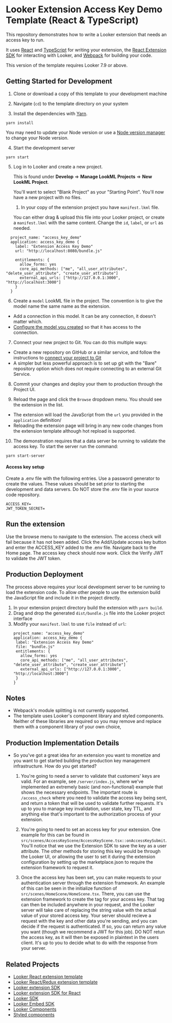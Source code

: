 # Looker Extension Access Key Demo Template (React & TypeScript)

This repository demonstrates how to write a Looker extension that needs an access key to run.

It uses [React](https://reactjs.org/) and [TypeScript](https://www.typescriptlang.org/) for writing your extension, the [React Extension SDK](https://github.com/looker-open-source/extension-sdk-react) for interacting with Looker, and [Webpack](https://webpack.js.org/) for building your code.

This version of the template requires Looker 7.9 or above.

## Getting Started for Development

1. Clone or download a copy of this template to your development machine

2. Navigate (`cd`) to the template directory on your system

3. Install the dependencies with [Yarn](https://yarnpkg.com/).

```
yarn install
```

You may need to update your Node version or use a [Node version manager](https://github.com/nvm-sh/nvm) to change your Node version.

4. Start the development server

```
yarn start
```

5. Log in to Looker and create a new project.

   This is found under **Develop** => **Manage LookML Projects** => **New LookML Project**.

   You'll want to select "Blank Project" as your "Starting Point". You'll now have a new project with no files.

   1. In your copy of the extension project you have `manifest.lkml` file.

   You can either drag & upload this file into your Looker project, or create a `manifest.lkml` with the same content. Change the `id`, `label`, or `url` as needed.

```
  project_name: "access_key_demo"
  application: access_key_demo {
    label: "Extension Access Key Demo"
    url: "http://localhost:8080/bundle.js"

    entitlements: {
      allow_forms: yes
      core_api_methods: ["me", "all_user_attributes", "delete_user_attribute", "create_user_attribute"]
      external_api_urls: ["http://127.0.0.1:3000", "http://localhost:3000"]
    }
  }
```

6. Create a `model` LookML file in the project. The convention is to give the model name the same name as the extension.

- Add a connection in this model. It can be any connection, it doesn't matter which.
- [Configure the model you created](https://docs.looker.com/data-modeling/getting-started/create-projects#configuring_a_model) so that it has access to the connection.

7. Connect your new project to Git. You can do this multiple ways:

- Create a new repository on GitHub or a similar service, and follow the instructions to [connect your project to Git](https://docs.looker.com/data-modeling/getting-started/setting-up-git-connection)
- A simpler but less powerful approach is to set up git with the "Bare" repository option which does not require connecting to an external Git Service.

8. Commit your changes and deploy your them to production through the Project UI.

9. Reload the page and click the `Browse` dropdown menu. You should see the extension in the list.

- The extension will load the JavaScript from the `url` you provided in the `application` definition/
- Reloading the extension page will bring in any new code changes from the extension template although hot repload is supported.

10. The demonstration requires that a data server be running to validate the access key. To start the server run the command:

```
yarn start-server
```

#### Access key setup

Create a .env file with the following entries. Use a password generator to create the values. These values should be set prior to starting the development and data servers. Do NOT store the .env file in your source code repository.

```
ACCESS_KEY=
JWT_TOKEN_SECRET=
```

## Run the extension

Use the browse menu to navigate to the extension. The access check will fail because it has not been added. Click the Add/Update access key button and enter the ACCESS_KEY added to the .env file. Navigate back to the Home page. The access key check should now work. Click the Verify JWT to validate the JWT token.

## Production Deployment

The process above requires your local development server to be running to load the extension code. To allow other people to use the extension build the JavaScript file and include it in the project directly.

1. In your extension project directory build the extension with `yarn build`.
2. Drag and drop the generated `dist/bundle.js` file into the Looker project interface
3. Modify your `manifest.lkml` to use `file` instead of `url`:
   ```
   project_name: "access_key_demo"
   application: access_key_demo {
    label: "Extension Access Key Demo"
    file: "bundle.js"
    entitlements: {
      allow_forms: yes
      core_api_methods: ["me", "all_user_attributes", "delete_user_attribute", "create_user_attribute"]
      external_api_urls: ["http://127.0.0.1:3000", "http://localhost:3000"]
    }
   }
   ```

## Notes

- Webpack's module splitting is not currently supported.
- The template uses Looker's component library and styled components. Neither of these libraries are required so you may remove and replace them with a component library of your own choice,

## Production Implementation Details
- So you've got a great idea for an extension you want to monetize and you want to get started building the production key management infrastructure. How do you get started?
  1. You're going to need a server to validate that customers' keys are valid. For an example, see `/server/index.js`, where we've implemented an extremely basic (and non-functional) example that shows the necessary endpoints. The important route is `/access_check` where you need to validate the access key being sent, and return a token that will be used to validate further requests. It's up to you to manage key invalidation, user state, key TTL, and anything else that's important to the authorization process of your extension.

  2. You're going to need to set an access key for your extension. One example for this can be found in `src/scenes/AccessKeyScene/AccessKeyScene.tsx::onAccessKeySubmit`. You'll notice that we use the Extension SDK to save the key as a user attribute. The other methods for storing this key would be through the Looker UI, or allowing the user to set it during the extension configuration by setting up the marketplace.json to require the extension framework to request it.

  3. Once the access key has been set, you can make requests to your authentication server through the extension framework. An example of this can be seen in the initialize function of `src/scenes/HomeScene/HomeScene.tsx`. There, you can use the extension framework to create the tag for your access key. That tag can then be included anywhere in your request, and the Looker server will take care of replacing the string value with the actual value of your stored access key. Your server should recieve a request with the key and other data you're sending, and you can decide if the request is authenticated. If so, you can return any value you want (though we recommend a JWT for this job). DO NOT retun the access key, as it will then be exposed in plaintext in the users client. It's up to you to decide what to do with the response from your server. 


## Related Projects

- [Looker React extension template](https://github.com/looker-open-source/extension-template-react)
- [Looker React/Redux extension template ](https://github.com/looker-open-source/extension-template-redux)
- [Looker extension SDK](https://www.npmjs.com/package/@looker/extension-sdk)
- [Looker extension SDK for React](https://www.npmjs.com/package/@looker/extension-sdk-react)
- [Looker SDK](https://www.npmjs.com/package/@looker/sdk)
- [Looker Embed SDK](https://github.com/looker-open-source/embed-sdk)
- [Looker Components](https://components.looker.com/)
- [Styled components](https://www.styled-components.com/docs)
